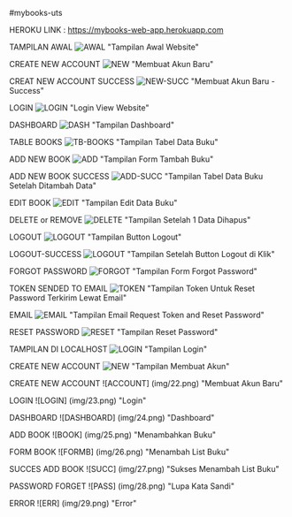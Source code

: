 ﻿#mybooks-uts

HEROKU LINK : https://mybooks-web-app.herokuapp.com

TAMPILAN AWAL
![AWAL](img/0.png) "Tampilan Awal Website"

CREATE NEW ACCOUNT
![NEW](img/1.png) "Membuat Akun Baru"

CREAT NEW ACCOUNT SUCCESS
![NEW-SUCC](img/1.1.png) "Membuat Akun Baru - Success"

LOGIN
![LOGIN](img/2.png) "Login View Website"

DASHBOARD
![DASH](img/3.png) "Tampilan Dashboard"

TABLE BOOKS
![TB-BOOKS](img/4.png) "Tampilan Tabel Data Buku"


ADD NEW BOOK
![ADD](img/5.png) "Tampilan Form Tambah Buku"

ADD NEW BOOK SUCCESS
![ADD-SUCC](img/6.png) "Tampilan Tabel Data Buku Setelah Ditambah Data"

EDIT BOOK
![EDIT](img/7.png) "Tampilan Edit Data Buku"

DELETE or REMOVE
![DELETE](img/8.png) "Tampilan Setelah 1 Data Dihapus"

LOGOUT
![LOGOUT](img/9.1.png) "Tampilan Button Logout"

LOGOUT-SUCCESS
![LOGOUT](img/9.png) "Tampilan Setelah Button Logout di Klik"

FORGOT PASSWORD
![FORGOT](img/10.png) "Tampilan Form Forgot Password"

TOKEN SENDED TO EMAIL
![TOKEN](img/10.1.png) "Tampilan Token Untuk Reset Password Terkirim Lewat Email"

EMAIL
![EMAIL](img/11.png) "Tampilan Email Request Token and Reset Password"

RESET PASSWORD
![RESET](img/12.png) "Tampilan Reset Password"

TAMPILAN DI LOCALHOST
![LOGIN](img/20.png) "Tampilan Login"

CREATE NEW ACCOUNT
![NEW](img/21.png) "Tampilan Membuat Akun"

CREATE NEW ACCOUNT 
![ACCOUNT] (img/22.png) "Membuat Akun Baru"

LOGIN
![LOGIN] (img/23.png) "Login"

DASHBOARD
![DASHBOARD] (img/24.png) "Dashboard"

ADD BOOK
![BOOK] (img/25.png) "Menambahkan Buku"

FORM BOOK
![FORMB] (img/26.png) "Menambah List Buku"

SUCCES ADD BOOK
![SUCC] (img/27.png) "Sukses Menambah List Buku"

PASSWORD FORGET
![PASS] (img/28.png) "Lupa Kata Sandi"

ERROR
![ERR] (img/29.png) "Error"
